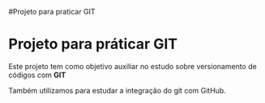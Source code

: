 #Projeto para praticar GIT
# Projeto para práticar GIT

Este projeto tem como objetivo auxiliar no estudo sobre versionamento de códigos com **GIT**

Também utilizamos para estudar a integração do git com GitHub.